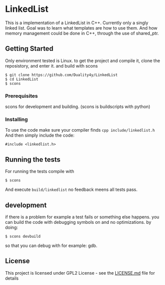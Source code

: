 # LinkedList

This is a implementation of a LinkedList in C++.
Currently only a singly linked list.
Goal was to learn what templates are how to use them.
And how memory management could be done in C++, through the use of shared_ptr.

## Getting Started

Only environment tested is Linux.
to get the project and compile it,
clone the reposistory, and enter it.
and build with scons

```
$ git clone https://github.com/Duality4y/LinkedList
$ cd LinkedList
$ scons
```

### Prerequisites

scons for development and building.
(scons is buildscripts with python)

### Installing

To use the code make sure your compiler finds ```cpp include/linkedlist.h```
And then simply include the code:
```
#include <linkedlist.h>
```

## Running the tests

For running the tests compile with
```
$ scons
```
And execute ```build/linkedlist```
no feedback meens all tests pass.

## development

if there is a problem for example a test fails or something else happens.
you can build the code with debugging symbols on and no optimizations.
by doing:
```
$ scons devbuild
```
so that you can debug with for example: gdb.

## License

This project is licensed under GPL2 License - see the [LICENSE.md](LICENSE.md) file for details


